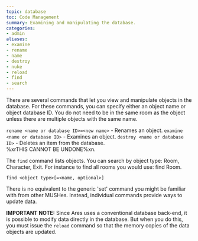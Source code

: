 ```yaml
---
topic: database
toc: Code Management
summary: Examining and manipulating the database.
categories:
- admin
aliases:
- examine
- rename
- name
- destroy
- nuke
- reload
- find
- search
---
```

There are several commands that let you view and manipulate objects in the database.  For these commands, you can specify either an object name or object database ID.  You do not need to be in the same room as the object unless there are multiple objects with the same name.

`rename <name or database ID>=<new name>` - Renames an object.
`examine <name or database ID>` - Examines an object. 
`destroy <name or database ID>` - Deletes an item from the database.  
        %xrTHIS CANNOT BE UNDONE%xn.

The `find` command lists objects.  You can search by object type:  Room, Character, Exit.  For instance to find all rooms you would use:   find Room. 

`find <object type>[=<name, optional>]`

There is no equivalent to the generic 'set' command you might be familiar with from other MUSHes.  Instead, individual commands provide ways to update data.  

**IMPORTANT NOTE:** Since Ares uses a conventional database back-end, it is possible to modify data directly in the database.  But when you do this, you must issue the `reload` command so that the memory copies of the data objects are updated.

